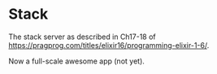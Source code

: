 # Stack

The stack server as described in Ch17-18 of <https://pragprog.com/titles/elixir16/programming-elixir-1-6/>.

Now a full-scale awesome app (not yet).
